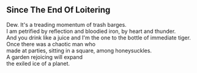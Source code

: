 Since The End Of Loitering
--------------------------
Dew. It's a treading momentum of trash barges.  
I am petrified by reflection and bloodied iron, by heart and thunder.  
And you drink like a juice and I'm the one to the bottle of immediate tiger.  
Once there was a chaotic man who  
made at parties, sitting in a square, among honeysuckles.  
A garden rejoicing will expand  
the exiled ice of a planet.  
